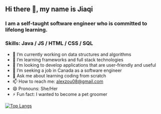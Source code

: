 ## Hi there 👋, my name is Jiaqi
### I am a self-taught software engineer who is committed to lifelong learning.

### Skills: Java / JS / HTML / CSS / SQL

- 🔭 I’m currently working on data structures and algorithms 
- 🌱 I’m learning frameworks and full stack technologies 
- 👯 I’m looking to develop applications that are user-friendly and useful
- 🤔 I’m seeking a job in Canada as a software engineer
- 💬 Ask me about learning coding from scratch
- 📫 How to reach me: alexzou08@gmail.com
- 😄 Pronouns: She/Her 
- ⚡ Fun fact: I wanted to become a pet groomer

[![Top Langs](https://github-readme-stats.vercel.app/api/top-langs/?username=alexzou08&layout=compact&theme=radical)](https://github.com/anuraghazra/github-readme-stats)

<!---
alexzou08/alexzou08 is a ✨ special ✨ repository because its `README.md` (this file) appears on your GitHub profile.
You can click the Preview link to take a look at your changes.
--->
